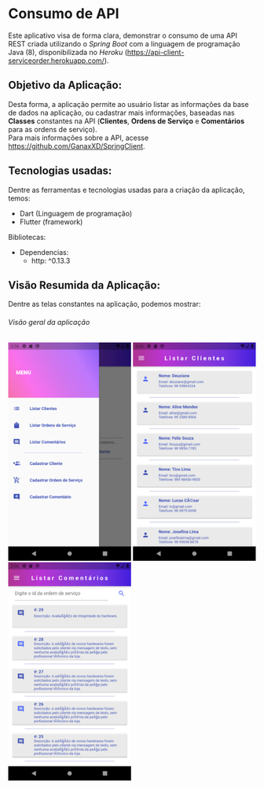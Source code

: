 # Consumo de API

Este aplicativo visa de forma clara, demonstrar o consumo de uma API REST criada utilizando o 
*Spring Boot* com a linguagem de programação Java (8), disponibilizada no *Heroku* (https://api-client-serviceorder.herokuapp.com/).  

## Objetivo da Aplicação:

Desta forma, a aplicação permite ao usuário listar as informações da base de dados na aplicação, ou cadastrar 
mais informações, baseadas nas **Classes** constantes na API (**Clientes**, **Ordens de Serviço** e **Comentários** 
para as ordens de serviço).  
Para mais informações sobre a API, acesse https://github.com/GanaxXD/SpringClient.  

  
## Tecnologias usadas:
Dentre as ferramentas e tecnologias usadas para a criação da aplicação, temos:

- Dart (Linguagem de programação)
- Flutter (framework)

Bibliotecas:
* Dependencias:
    - http: ^0.13.3

  
  
## Visão Resumida da Aplicação:
  
Dentre as telas constantes na aplicação, podemos mostrar:

###### Visão geral da aplicação
<p align="left">
  <img src="readme-photos/0.png" width="250" title="Menu">
  <img src="readme-photos/1.png" width="250" alt="Listar Clientes">
  <img src="readme-photos/2.png" width="250" alt="Listar Comentários">
</p> 

